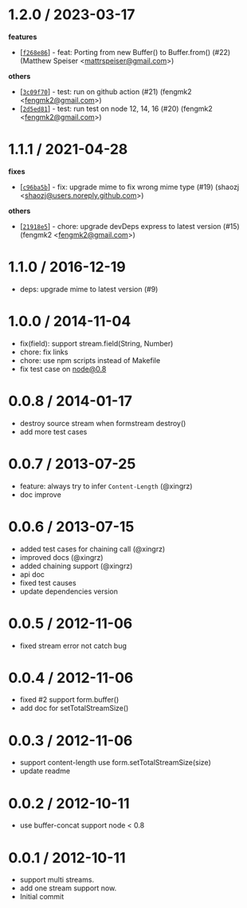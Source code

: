 
1.2.0 / 2023-03-17
==================

**features**
  * [[`f268e86`](http://github.com/node-modules/formstream/commit/f268e86e6b55d5b981bb7daf9c8662bdcd820f5c)] - feat: Porting from new Buffer() to Buffer.from() (#22) (Matthew Speiser <<mattrspeiser@gmail.com>>)

**others**
  * [[`3c09f70`](http://github.com/node-modules/formstream/commit/3c09f700b2440b8f391650c939d91c2d5e4ae9b3)] - test: run on github action (#21) (fengmk2 <<fengmk2@gmail.com>>)
  * [[`2d5ed81`](http://github.com/node-modules/formstream/commit/2d5ed81e95b4fde270b5db2720fff0e19effd2dc)] - test: run test on node 12, 14, 16 (#20) (fengmk2 <<fengmk2@gmail.com>>)

1.1.1 / 2021-04-28
==================

**fixes**
  * [[`c96ba5b`](http://github.com/node-modules/formstream/commit/c96ba5bace0e96bf39770769e43d9de4271971d8)] - fix: upgrade mime to fix wrong mime type (#19) (shaozj <<shaozj@users.noreply.github.com>>)

**others**
  * [[`21918e5`](http://github.com/node-modules/formstream/commit/21918e5fc37a4cea5aae82659d39587f099e805b)] - chore: upgrade devDeps express to latest version (#15) (fengmk2 <<fengmk2@gmail.com>>)

1.1.0 / 2016-12-19
==================

  * deps: upgrade mime to latest version (#9)

1.0.0 / 2014-11-04
==================

 * fix(field): support stream.field(String, Number)
 * chore: fix links
 * chore: use npm scripts instead of Makefile
 * fix test case on node@0.8

0.0.8 / 2014-01-17 
==================

  * destroy source stream when formstream destroy()
  * add more test cases

0.0.7 / 2013-07-25 
==================

  * feature: always try to infer `Content-Length` (@xingrz)
  * doc improve

0.0.6 / 2013-07-15 
==================

  * added test cases for chaining call (@xingrz)
  * improved docs (@xingrz)
  * added chaining support (@xingrz)
  * api doc
  * fixed test causes
  * update dependencies version

0.0.5 / 2012-11-06 
==================

  * fixed stream error not catch bug

0.0.4 / 2012-11-06 
==================

  * fixed #2 support form.buffer()
  * add doc for setTotalStreamSize()

0.0.3 / 2012-11-06 
==================

  * support content-length use form.setTotalStreamSize(size)
  * update readme

0.0.2 / 2012-10-11 
==================

  * use buffer-concat support node < 0.8

0.0.1 / 2012-10-11 
==================

  * support multi streams.
  * add one stream support now.
  * Initial commit
